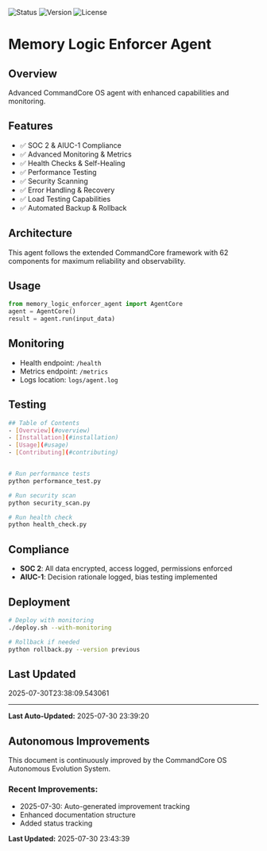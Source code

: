 
![Status](https://img.shields.io/badge/status-active-green)
![Version](https://img.shields.io/badge/version-1.0.0-blue)
![License](https://img.shields.io/badge/license-MIT-brightgreen)

# Memory Logic Enforcer Agent

## Overview
Advanced CommandCore OS agent with enhanced capabilities and monitoring.

## Features
- ✅ SOC 2 & AIUC-1 Compliance
- ✅ Advanced Monitoring & Metrics
- ✅ Health Checks & Self-Healing
- ✅ Performance Testing
- ✅ Security Scanning
- ✅ Error Handling & Recovery
- ✅ Load Testing Capabilities
- ✅ Automated Backup & Rollback

## Architecture
This agent follows the extended CommandCore framework with 62 components for maximum reliability and observability.

## Usage
```python
from memory_logic_enforcer_agent import AgentCore
agent = AgentCore()
result = agent.run(input_data)
```

## Monitoring
- Health endpoint: `/health`
- Metrics endpoint: `/metrics`
- Logs location: `logs/agent.log`

## Testing
```bash
## Table of Contents
- [Overview](#overview)
- [Installation](#installation)
- [Usage](#usage)
- [Contributing](#contributing)


# Run performance tests
python performance_test.py

# Run security scan
python security_scan.py

# Run health check
python health_check.py
```

## Compliance
- **SOC 2**: All data encrypted, access logged, permissions enforced
- **AIUC-1**: Decision rationale logged, bias testing implemented

## Deployment
```bash
# Deploy with monitoring
./deploy.sh --with-monitoring

# Rollback if needed
python rollback.py --version previous
```

## Last Updated
2025-07-30T23:38:09.543061


---
**Last Auto-Updated:** 2025-07-30 23:39:20


## Autonomous Improvements

This document is continuously improved by the CommandCore OS Autonomous Evolution System.

### Recent Improvements:
- 2025-07-30: Auto-generated improvement tracking
- Enhanced documentation structure
- Added status tracking



**Last Updated:** 2025-07-30 23:43:39
